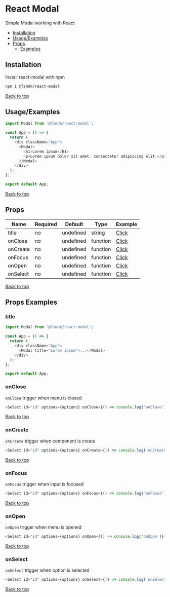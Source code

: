 # React Modal

Simple Modal working with React

- [Installation](#installation)
- [Usage/Examples](#usageexamples)
- [Props](#props)
  - [Examples](#props-examples)

## Installation

Install react-modal with npm

```bash
npm i @fsmnk/react-modal
```

[Back to top](#react-modal)

## Usage/Examples

```js
import Modal from '@fsmnk/react-modal';

const App = () => {
  return (
    <div className="App">
      <Modal>
        <h1>Lorem ipsum</h1>
        <p>Lorem ipsum dolor sit amet, consectetur adipiscing elit.</p>
      </Modal>
    </div>
  );
};

export default App;
```

[Back to top](#react-modal)

## Props

| Name     | Required | Default   | Type     | Example            |
| -------- | -------- | --------- | -------- | ------------------ |
| title    | no       | undefined | string   | [Click](#title)    |
| onClose  | no       | undefined | function | [Click](#onclose)  |
| onCreate | no       | undefined | function | [Click](#oncreate) |
| onFocus  | no       | undefined | function | [Click](#onfocus)  |
| onOpen   | no       | undefined | function | [Click](#onopen)   |
| onSelect | no       | undefined | function | [Click](#onselect) |

[Back to top](#react-modal)

## Props Examples

### title

```js
import Modal from '@fsmnk/react-modal';

const App = () => {
  return (
    <div className="App">
      <Modal title="Lorem ipsum">...</Modal>
    </div>
  );
};

export default App;
```

### onClose

`onClose` trigger when menu is closed

```js
<Select id="id" options={options} onClose={() => console.log('onClose')} />
```

[Back to top](#react-modal)

### onCreate

`onCreate` trigger when component is create

```js
<Select id="id" options={options} onCreate={() => console.log('onCreate')} />
```

[Back to top](#react-modal)

### onFocus

`onFocus` trigger when input is focused

```js
<Select id="id" options={options} onFocus={() => console.log('onFocus')} />
```

[Back to top](#react-modal)

### onOpen

`onOpen` trigger when menu is opened

```js
<Select id="id" options={options} onOpen={() => console.log('onOpen')} />
```

[Back to top](#react-modal)

### onSelect

`onSelect` trigger when option is selected

```js
<Select id="id" options={options} onSelect={() => console.log('onSelect')} />
```

[Back to top](#react-modal)
